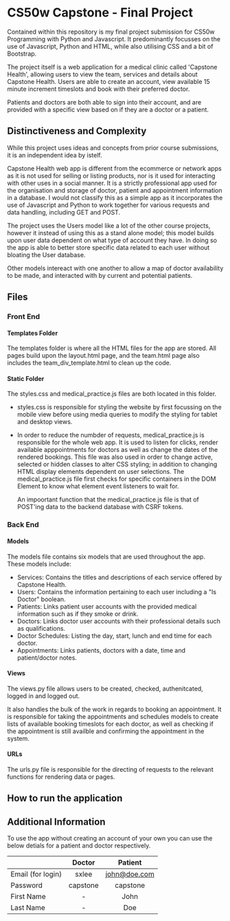 # CS50w Capstone - Final Project
Contained within this repository is my final project submission for CS50w Programming with Python and Javascript. It predominantly focusses on the use of Javascript, Python and HTML, while also utilising CSS and a bit of Bootstrap.

The project itself is a web application for a medical clinic called 'Capstone Health', allowing users to view the team, services and details about Capstone Health. Users are able to create an account, view available 15 minute increment timeslots and book with their preferred doctor.

Patients and doctors are both able to sign into their account, and are provided with a specific view based on if they are a doctor or a patient.

## Distinctiveness and Complexity
While this project uses ideas and concepts from prior course submissions, it is an independent idea by istelf. 

Capstone Health web app is different from the ecommerce or network apps as it is not used for selling or listing products, nor is it used for interacting with other uses in a social manner. It is a strictly professional app used for the organisation and storage of doctor, patient and appointment information in a database. I would not classify this as a simple app as it incorporates the use of Javascript and Python to work together for various requests and data handling, including GET and POST.

The project uses the Users model like a lot of the other course projects, however it instead of using this as a stand alone model; this model builds upon user data dependent on what type of account they have. In doing so the app is able to better store specific data related to each user without bloating the User database. 

Other models intereact with one another to allow a map of doctor availability to be made, and interacted with by current and potential patients. 

## Files
### Front End
#### Templates Folder
The templates folder is where all the HTML files for the app are stored. All pages build upon the layout.html page, and the team.html page also includes the team_div_template.html to clean up the code.

#### Static Folder
The styles.css and medical_practice.js files are both located in this folder.

- styles.css is responsible for styling the website by first focussing on the mobile view before using media queries to modify the styling for tablet and desktop views.
- In order to reduce the numbder of requests, medical_practice.js is responsible for the whole web app. It is used to listen for clicks, render available apppointments for doctors as well as change the dates of the rendered bookings. This file was also used in order to change active, selected or hidden classes to alter CSS styling; in addition to changing HTML display elements dependent on user selections. The medical_practice.js file first checks for specific containers in the DOM Element to know what element event listeners to wait for.

  An impoortant function that the medical_practice.js file is that of POST'ing data to the backend database with CSRF tokens. 

### Back End
#### Models
The models file contains six models that are used throughout the app. These models include:

- Services: Contains the titles and descriptions of each service offered by Capstone Health.
- Users: Contains the information pertaining to each user including a "Is Doctor" boolean.
- Patients: Links patient user accounts with the provided medical information such as if they smoke or drink.
- Doctors: Links doctor user accounts with their professional details such as qualifications.
- Doctor Schedules: Listing the day, start, lunch and end time for each doctor.
- Appointments: Links patients, doctors with a date, time and patient/doctor notes.

#### Views
The views.py file allows users to be created, checked, authenitcated, logged in and logged out. 

It also handles the bulk of the work in regards to booking an appointment. It is responsible for taking the appointments and schedules models to create lists of available booking timeslots for each doctor, as well as checking if the appointment is still availble and confirming the appointment in the system.

#### URLs
The urls.py file is responsible for the directing of requests to the relevant functions for rendering data or pages.

## How to run the application

## Additional Information
To use the app without creating an account of your own you can use the below detials for a patient and doctor respectively.

|                   | Doctor   | Patient      |
| ----------------- | :------: | :----------: |
| Email (for login) | sxlee    | john@doe.com |
| Password          | capstone | capstone     |  
| First Name        |     -    | John         |
| Last Name         |     -    | Doe          |


